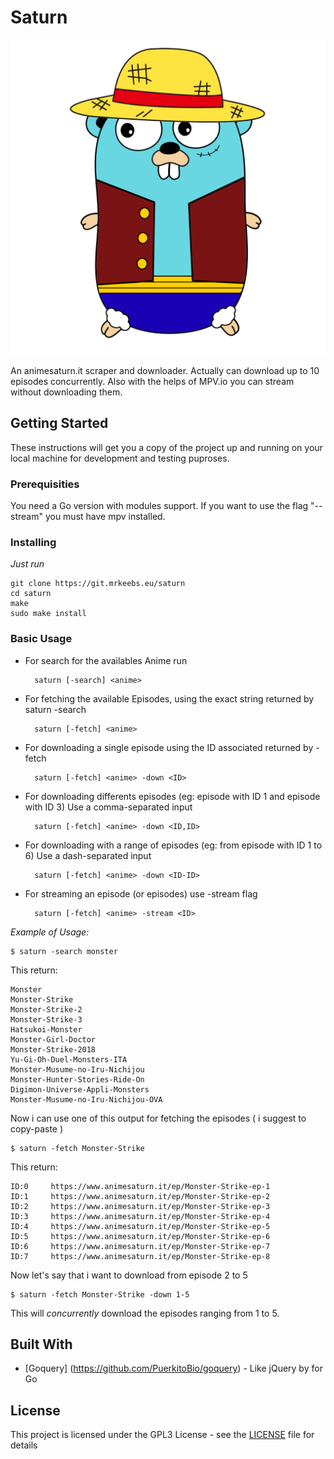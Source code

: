 # Saturn

![Test](./assets/gopher.svg)

An animesaturn.it scraper and downloader.
Actually can download up to 10 episodes concurrently.
Also with the helps of MPV.io you can stream without downloading them.

## Getting Started

These instructions will get you a copy of the project up and
running on your local machine for development and testing
puproses.

### Prerequisities

You need a Go version with modules support.
If you want to use the flag "--stream" you must have mpv installed.

### Installing

_Just run_


    git clone https://git.mrkeebs.eu/saturn
    cd saturn
    make
    sudo make install



### Basic Usage

- For search for the availables Anime run


        saturn [-search] <anime>


- For fetching the available Episodes, using the exact string returned by saturn -search


        saturn [-fetch] <anime>


- For downloading a single episode using the ID associated returned by -fetch

        saturn [-fetch] <anime> -down <ID>


- For downloading differents episodes (eg: episode with ID 1 and episode with ID 3)
  Use a comma-separated input

        saturn [-fetch] <anime> -down <ID,ID>


- For downloading with a range of episodes (eg: from episode with ID 1 to 6)
  Use a dash-separated input

        saturn [-fetch] <anime> -down <ID-ID>
        
- For streaming an episode (or episodes) use -stream flag

        saturn [-fetch] <anime> -stream <ID>
        

_Example of Usage:_


    $ saturn -search monster


This return:


    Monster
    Monster-Strike
    Monster-Strike-2
    Monster-Strike-3
    Hatsukoi-Monster
    Monster-Girl-Doctor
    Monster-Strike-2018
    Yu-Gi-Oh-Duel-Monsters-ITA
    Monster-Musume-no-Iru-Nichijou
    Monster-Hunter-Stories-Ride-On
    Digimon-Universe-Appli-Monsters
    Monster-Musume-no-Iru-Nichijou-OVA


Now i can use one of this output for fetching the episodes ( i suggest to copy-paste )


    $ saturn -fetch Monster-Strike


This return:

    ID:0 	 https://www.animesaturn.it/ep/Monster-Strike-ep-1
    ID:1 	 https://www.animesaturn.it/ep/Monster-Strike-ep-2
    ID:2 	 https://www.animesaturn.it/ep/Monster-Strike-ep-3
    ID:3 	 https://www.animesaturn.it/ep/Monster-Strike-ep-4
    ID:4 	 https://www.animesaturn.it/ep/Monster-Strike-ep-5
    ID:5 	 https://www.animesaturn.it/ep/Monster-Strike-ep-6
    ID:6 	 https://www.animesaturn.it/ep/Monster-Strike-ep-7
    ID:7 	 https://www.animesaturn.it/ep/Monster-Strike-ep-8


Now let's say that i want to download from episode 2 to 5

    $ saturn -fetch Monster-Strike -down 1-5



This will *concurrently* download the episodes ranging from 1 to 5.


## Built With

* [Goquery] (https://github.com/PuerkitoBio/goquery) - Like jQuery by for Go

## License

This project is licensed under the GPL3 License - see the [LICENSE](LICENSE) file for details
